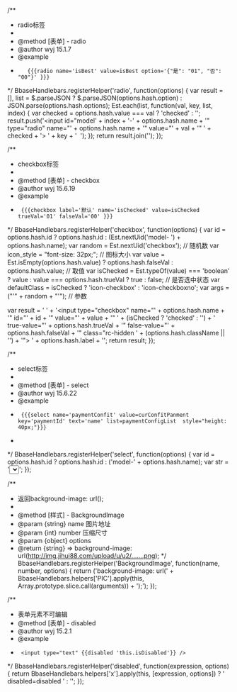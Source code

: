 /**
 * radio标签
 *
 * @method [表单] - radio
 * @author wyj 15.1.7
 * @example
 *        {{{radio name='isBest' value=isBest option='{"是": "01", "否": "00"}' }}}
 */
BbaseHandlebars.registerHelper('radio', function(options) {
  var result = [],
    list = $.parseJSON ? $.parseJSON(options.hash.option) : JSON.parse(options.hash.options);
  Est.each(list, function(val, key, list, index) {
    var checked = options.hash.value === val ? 'checked' : '';
    result.push('<label><input id="model' + index + '-' + options.hash.name + '" type="radio" name="' + options.hash.name +
      '" value="' + val + '" ' + checked + '>&nbsp;' + key + '</label>&nbsp;&nbsp;');
  });
  return result.join('');
});

/**
 * checkbox标签
 *
 * @method [表单] - checkbox
 * @author wyj 15.6.19
 * @example
 *      {{{checkbox label='默认' name='isChecked' value=isChecked trueVal='01' falseVal='00' }}}
 */
BbaseHandlebars.registerHelper('checkbox', function(options) {
  var id = options.hash.id ? options.hash.id : (Est.nextUid('model- ') + options.hash.name);
  var random = Est.nextUid('checkbox'); // 随机数
  var icon_style = "font-size: 32px;"; // 图标大小
  var value = Est.isEmpty(options.hash.value) ? options.hash.falseVal : options.hash.value; // 取值
  var isChecked = Est.typeOf(value) === 'boolean' ? value : value === options.hash.trueVal ? true : false; // 是否选中状态
  var defaultClass = isChecked ? 'icon-checkbox' : 'icon-checkboxno';
  var args = ("'" + random + "'"); // 参数

  var result = '<label for="' + id + '"> ' +
    '<input type="checkbox" name="' + options.hash.name + '" id="' + id + '" value="' +
    value + '" ' + (isChecked ? 'checked' : '') + ' true-value="' + options.hash.trueVal +
    '" false-value="' + options.hash.falseVal + '"  class="rc-hidden ' + (options.hash.className || '') + '"> ' +
    options.hash.label +
    '</label>';
  return result;
});

/**
 * select标签
 *
 * @method [表单] - select
 * @author wyj 15.6.22
 * @example
 *      {{{select name='paymentConfit' value=curConfitPanment key='paymentId' text='name' list=paymentConfigList  style="height: 40px;"}}}
 *
 */
BbaseHandlebars.registerHelper('select', function(options) {
  var id = options.hash.id ? options.hash.id : ('model-' + options.hash.name);
  var str = '<select name="' + options.hash.name + '" id="' + id + '"  class="' + (options.hash.className || '') + '" style="' + (options.hash.style || '') + '"> ';
  Est.each(options.hash.list, function(item) {
    var selected = options.hash.value === item[options.hash.key] ? 'selected' : '';
    str += '<option value="' + item[options.hash.key] + '" ' + selected + '>' + item[options.hash.text] + '</option>';
  });
  return str + '</select>';
});

/**
 * 返回background-image: url();
 *
 * @method [样式] - BackgroundImage
 * @param  {string} name       图片地址
 * @param  {int} number     压缩尺寸
 * @param  {object} options
 * @return {string}     => background-image: url(http://img.jihui88.com/upload/u/u2/.......png);
 */
BbaseHandlebars.registerHelper('BackgroundImage', function(name, number, options) {
  return ('background-image: url(' + BbaseHandlebars.helpers['PIC'].apply(this, Array.prototype.slice.call(arguments)) + ');');
});

/**
 * 表单元素不可编辑
 * @method [表单] - disabled
 * @author wyj 15.2.1
 * @example
 *      <input type="text" {{disabled 'this.isDisabled'}} />
 */
BbaseHandlebars.registerHelper('disabled', function(expression, options) {
  return BbaseHandlebars.helpers['x'].apply(this, [expression, options]) ? ' disabled=disabled ' : '';
});
